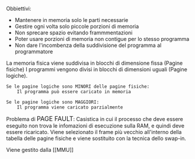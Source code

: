 Obbiettivi:
* Mantenere in memoria solo le parti necessarie
* Gestire ogni volta solo piccole porzioni di memoria
* Non sprecare spazio evitando frammmentazioni
* Poter usare porzioni di memoria non contigue per lo stesso programma
* Non dare l'incombenza della suddivisione del programma al programmatore

La memoria fisica viene suddivisa in blocchi di dimensione fissa (Pagine fisiche)
I programmi vengono divisi in blocchi di dimensioni uguali (Pagine logiche).

	Se le pagine logiche sono MINORI delle pagine fisiche:
		Il programma può essere caricato in memoria

	Se le pagine logiche sono MAGGIORI:
		Il programma viene caricato parzialmente

Problema di <big>PAGE FAULT</big>:
	Casistica in cui il processo che deve essere eseguito non trova le infomazioni di esecuzione sulla RAM, e quindi deve essere ricaricato. Viene selezionato il frame più vecchio all'interno della tabella delle pagine fisiche e viene sostituito con la tecnica dello swap-in.

Viene gestito dalla [[MMU]]